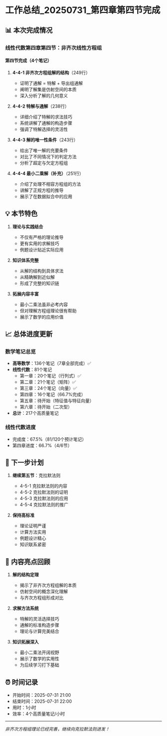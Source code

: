 # 工作总结_20250731_第四章第四节完成

## 📊 本次完成情况

### 线性代数第四章第四节：非齐次线性方程组

#### 第四节完成（4个笔记）
1. **4-4-1 非齐次方程组解的结构**（249行）
   - 证明了通解 = 特解 + 导出组通解
   - 阐明了解集是仿射空间的本质
   - 深入分析了解的几何意义

2. **4-4-2 特解与通解**（238行）
   - 详细介绍了特解的求法技巧
   - 系统讲解了通解的构造步骤
   - 强调了特解选择的灵活性

3. **4-4-3 解的唯一性条件**（243行）
   - 给出了唯一解的充要条件
   - 对比了不同情况下的判定方法
   - 分析了超定与欠定方程组

4. **4-4-4 最小二乘解（补充）**（251行）
   - 介绍了处理不相容方程组的方法
   - 讲解了正规方程的推导
   - 展示了在数据拟合中的应用

## 💡 本节特色

1. **理论与实践结合**
   - 不仅有严格的理论推导
   - 更有实用的求解技巧
   - 例题设计贴近实际应用

2. **知识体系完整**
   - 从解的结构到具体求法
   - 从精确解到近似解
   - 形成了完整的知识链

3. **拓展内容丰富**
   - 最小二乘法虽非必考内容
   - 但对理解方程组理论很有帮助
   - 展示了数学的应用价值

## 📈 总体进度更新

### 数学笔记总览
- **高等数学**：136个笔记（7章全部完成）✅
- **线性代数**：81个笔记
  - 第一章：20个笔记（行列式）✅
  - 第二章：21个笔记（矩阵）✅
  - 第三章：24个笔记（向量）✅
  - 第四章：16个笔记（66.7%完成）
  - 第五章：待开始（特征值与特征向量）
  - 第六章：待开始（二次型）
- **总计**：217个高质量笔记

### 线性代数进度
- 完成度：67.5%（81/120个预计笔记）
- 第四章进度：66.7%（4/6节）

## 🎯 下一步计划

1. **继续第五节**：克拉默法则
   - 4-5-1 克拉默法则的内容
   - 4-5-2 克拉默法则的证明
   - 4-5-3 克拉默法则的应用
   - 4-5-4 克拉默法则的推广

2. **保持高标准**
   - 理论证明严谨
   - 计算方法实用
   - 例题设计精心
   - 知识联系紧密

## 🌟 内容亮点回顾

1. **解的结构定理**
   - 揭示了非齐次方程组解的本质
   - 仿射空间的概念深化理解
   - 与齐次方程组形成对比

2. **求解方法系统**
   - 特解的灵活选择技巧
   - 通解的标准构造步骤
   - 理论与计算完美结合

3. **知识拓展深入**
   - 最小二乘法开阔视野
   - 展示了数学的实用性
   - 为后续学习打下基础

## ⏰ 时间记录
- 开始时间：2025-07-31 21:00
- 结束时间：2025-07-31 22:00
- 用时：1小时
- 效率：4个高质量笔记/小时

---

*非齐次方程组理论已经完善，继续向克拉默法则进发！*